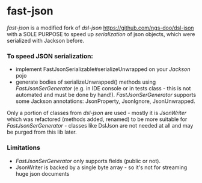 # fast-json

*fast-json* is a modified fork of *dsl-json* https://github.com/ngs-doo/dsl-json with a SOLE PURPOSE to speed up *serialization* of json objects, which were serialized with Jackson before.

### To speed JSON serialization:
- implement FastJsonSerializable#serializeUnwrapped on your *Jackson* pojo 
- generate bodies of serializeUnwrapped() methods using  *FastJsonSerGenerator* (e.g. in IDE console or in tests class - this is not automated and must be done by hand!). *FastJsonSerGenerator* supports some Jackson annotations: JsonProperty, JsonIgnore, JsonUnwrapped. 


Only a portion of classes from *dsl-json* are used - mostly it is *JsonWriter* which was refactored (methods added, renamed) to be more suitable for *FastJsonSerGenerator* - classes like DslJson are not needed at all and may be purged from this lib later.


### Limitations
- *FastJsonSerGenerator* only supports fields (public or not).
- JsonWriter is backed by a single byte array - so it's not for streaming huge json documents 

